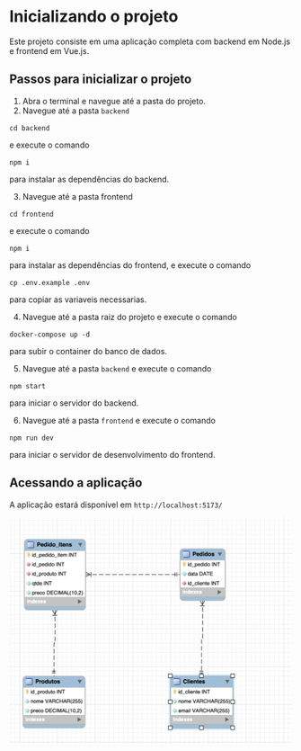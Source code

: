 # Inicializando o projeto

Este projeto consiste em uma aplicação completa com backend em Node.js e frontend em Vue.js.

## Passos para inicializar o projeto

1. Abra o terminal e navegue até a pasta do projeto.
2. Navegue até a pasta `backend`

```
cd backend
```

e execute o comando

```
npm i
```

para instalar as dependências do backend.

3. Navegue até a pasta frontend

```
cd frontend
```

e execute o comando

```
npm i
```

para instalar as dependências do frontend, e execute o comando

```
cp .env.example .env
```

para copiar as variaveis necessarias.

4. Navegue até a pasta raiz do projeto e execute o comando

```
docker-compose up -d
```

para subir o container do banco de dados.

5. Navegue até a pasta `backend` e execute o comando

```
npm start
```

para iniciar o servidor do backend.

6. Navegue até a pasta `frontend` e execute o comando

```
npm run dev
```

para iniciar o servidor de desenvolvimento do frontend.

## Acessando a aplicação

A aplicação estará disponível em `http://localhost:5173/`

![modelagem banco](image.png)
